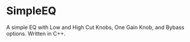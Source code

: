 # SimpleEQ

A simple EQ with Low and High Cut Knobs, One Gain Knob, and Bybass options. Written in C++.
